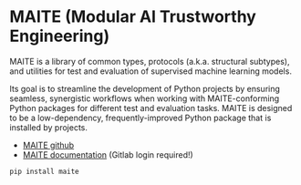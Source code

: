 # MAITE (Modular AI Trustworthy Engineering)

MAITE is a library of common types, protocols (a.k.a. structural subtypes), and utilities for test and evaluation of supervised machine learning models.

Its goal is to streamline the development of Python projects by ensuring seamless, synergistic workflows when working with MAITE-conforming Python packages for different test and evaluation tasks. MAITE is designed to be a low-dependency, frequently-improved Python package that is installed by projects.

- [MAITE github](https://github.com/mit-ll-ai-technology/maite)
- [MAITE documentation](https://jatic.pages.jatic.net/cdao/maite/index.html) (Gitlab login required!)

```python
pip install maite
```
